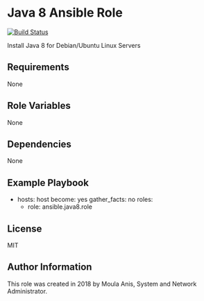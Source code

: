 # Java 8 Ansible Role

[![Build Status](https://travis-ci.org/anismoula/ansible.java8.role.svg?branch=master)](https://travis-ci.org/anismoula/ansible.java8.role)

Install Java 8 for Debian/Ubuntu Linux Servers

## Requirements


None

## Role Variables

None

## Dependencies

None

## Example Playbook

- hosts: host
  become: yes
  gather_facts: no
  roles:
    - role: ansible.java8.role

## License

MIT

## Author Information

This role was created in 2018 by Moula Anis, System and Network Administrator.
